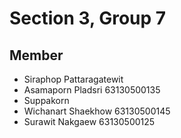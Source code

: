 # Section 3, Group 7

## Member
- Siraphop Pattaragatewit
- Asamaporn Pladsri 63130500135
- Suppakorn
- Wichanart Shaekhow 63130500145
- Surawit Nakgaew 63130500125
